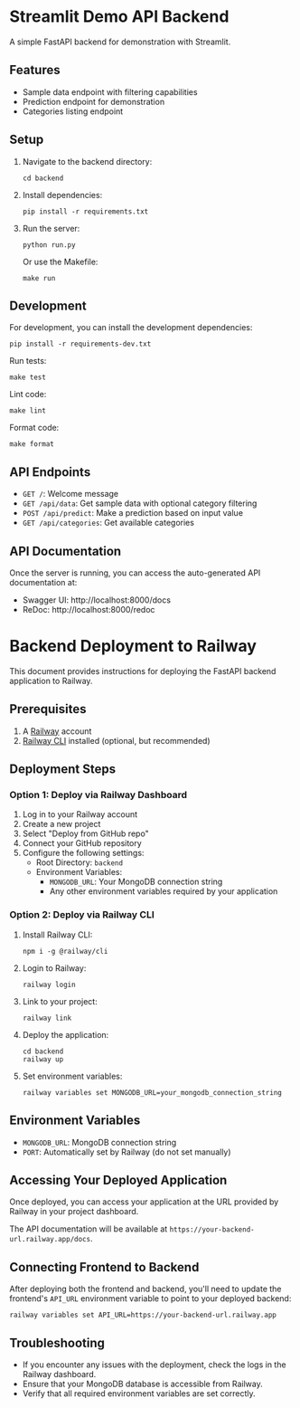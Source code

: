 # Streamlit Demo API Backend

A simple FastAPI backend for demonstration with Streamlit.

## Features

- Sample data endpoint with filtering capabilities
- Prediction endpoint for demonstration
- Categories listing endpoint

## Setup

1. Navigate to the backend directory:
   ```
   cd backend
   ```

2. Install dependencies:
   ```
   pip install -r requirements.txt
   ```

3. Run the server:
   ```
   python run.py
   ```

   Or use the Makefile:
   ```
   make run
   ```

## Development

For development, you can install the development dependencies:
```
pip install -r requirements-dev.txt
```

Run tests:
```
make test
```

Lint code:
```
make lint
```

Format code:
```
make format
```

## API Endpoints

- `GET /`: Welcome message
- `GET /api/data`: Get sample data with optional category filtering
- `POST /api/predict`: Make a prediction based on input value
- `GET /api/categories`: Get available categories

## API Documentation

Once the server is running, you can access the auto-generated API documentation at:
- Swagger UI: http://localhost:8000/docs
- ReDoc: http://localhost:8000/redoc 

# Backend Deployment to Railway

This document provides instructions for deploying the FastAPI backend application to Railway.

## Prerequisites

1. A [Railway](https://railway.app/) account
2. [Railway CLI](https://docs.railway.app/develop/cli) installed (optional, but recommended)

## Deployment Steps

### Option 1: Deploy via Railway Dashboard

1. Log in to your Railway account
2. Create a new project
3. Select "Deploy from GitHub repo"
4. Connect your GitHub repository
5. Configure the following settings:
   - Root Directory: `backend`
   - Environment Variables:
     - `MONGODB_URL`: Your MongoDB connection string
     - Any other environment variables required by your application

### Option 2: Deploy via Railway CLI

1. Install Railway CLI:
   ```
   npm i -g @railway/cli
   ```

2. Login to Railway:
   ```
   railway login
   ```

3. Link to your project:
   ```
   railway link
   ```

4. Deploy the application:
   ```
   cd backend
   railway up
   ```

5. Set environment variables:
   ```
   railway variables set MONGODB_URL=your_mongodb_connection_string
   ```

## Environment Variables

- `MONGODB_URL`: MongoDB connection string
- `PORT`: Automatically set by Railway (do not set manually)

## Accessing Your Deployed Application

Once deployed, you can access your application at the URL provided by Railway in your project dashboard.

The API documentation will be available at `https://your-backend-url.railway.app/docs`.

## Connecting Frontend to Backend

After deploying both the frontend and backend, you'll need to update the frontend's `API_URL` environment variable to point to your deployed backend:

```
railway variables set API_URL=https://your-backend-url.railway.app
```

## Troubleshooting

- If you encounter any issues with the deployment, check the logs in the Railway dashboard.
- Ensure that your MongoDB database is accessible from Railway.
- Verify that all required environment variables are set correctly. 